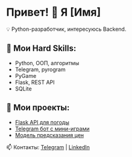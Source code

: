 # Привет! 👋 Я [Имя]
💡 Python-разработчик, интересуюсь Backend.

## 🔧 Мои Hard Skills:
- Python, ООП, алгоритмы
- Telegram, pyrogram
- PyGame
- Flask, REST API
- SQLite

## 📌 Мои проекты:
- [Flask API для погоды](https://github.com/user/weather-api)
- [Telegram бот с мини-играми](https://github.com/user/telegram-bot)
- [Модель предсказания цен](https://github.com/user/prices)

📫 Контакты: [Telegram](https://t.me/username) | [LinkedIn](https://linkedin.com/in/username)
